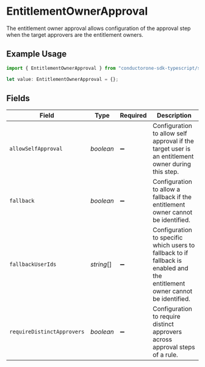 # EntitlementOwnerApproval

The entitlement owner approval allows configuration of the approval step when the target approvers are the entitlement owners.

## Example Usage

```typescript
import { EntitlementOwnerApproval } from "conductorone-sdk-typescript/sdk/models/shared";

let value: EntitlementOwnerApproval = {};
```

## Fields

| Field                                                                                                                       | Type                                                                                                                        | Required                                                                                                                    | Description                                                                                                                 |
| --------------------------------------------------------------------------------------------------------------------------- | --------------------------------------------------------------------------------------------------------------------------- | --------------------------------------------------------------------------------------------------------------------------- | --------------------------------------------------------------------------------------------------------------------------- |
| `allowSelfApproval`                                                                                                         | *boolean*                                                                                                                   | :heavy_minus_sign:                                                                                                          | Configuration to allow self approval if the target user is an entitlement owner during this step.                           |
| `fallback`                                                                                                                  | *boolean*                                                                                                                   | :heavy_minus_sign:                                                                                                          | Configuration to allow a fallback if the entitlement owner cannot be identified.                                            |
| `fallbackUserIds`                                                                                                           | *string*[]                                                                                                                  | :heavy_minus_sign:                                                                                                          | Configuration to specific which users to fallback to if fallback is enabled and the entitlement owner cannot be identified. |
| `requireDistinctApprovers`                                                                                                  | *boolean*                                                                                                                   | :heavy_minus_sign:                                                                                                          | Configuration to require distinct approvers across approval steps of a rule.                                                |